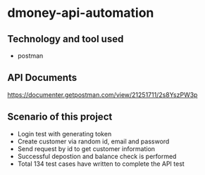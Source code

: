 # dmoney-api-automation
## Technology and tool used
- postman
## API Documents
https://documenter.getpostman.com/view/21251711/2s8YszPW3p
## Scenario of this project
- Login test with generating token
- Create customer via random id, email and password
- Send request by id to get customer information
- Successful depostion and balance check is performed
- Total 134 test cases have written to complete the API test
